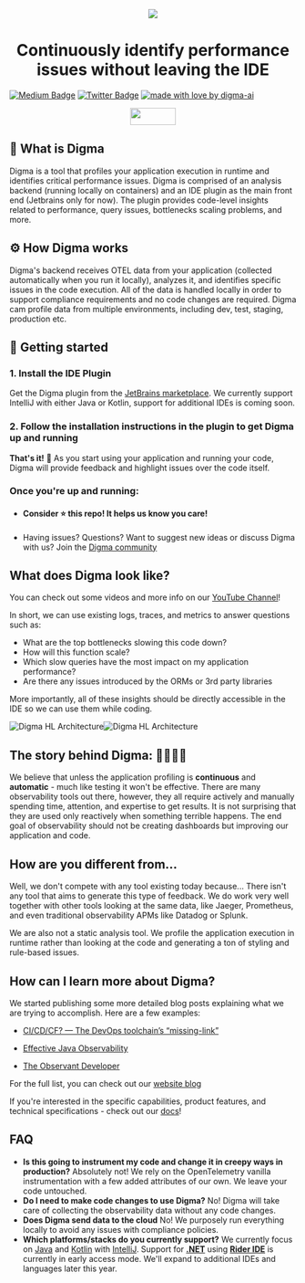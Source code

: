 <p style="text-align: center;">
  <img src="/images/bg.jpg" >
</p>
<h1 style="text-align: center;">
  Continuously identify performance issues without leaving the IDE
</h1>

<!-- Place this tag in your head or just before your close body tag. -->
[![Medium Badge](https://img.shields.io/badge/Blog-black?style=flat&logo=medium&logoColor=white&link=https://medium.com/@roni-dover)](https://medium.com/@roni-dover)
[![Twitter Badge](https://badgen.net/badge/icon/twitter?icon=twitter&label)](https://twitter.com/doppleware)
[![made with love by digma-ai](https://img.shields.io/badge/made%20with%20%E2%99%A5%20by-digma-ff1414.svg?style=flat-square)](https://github.com/digma-ai)

<p style="text-align: center;">
  <a href="https://join.slack.com/t/continuous-feedback/shared_invite/zt-1hk5rbjow-yXOIxyyYOLSXpCZ4RXstgA" target="_blank">
    <img src="https://img.shields.io/badge/Slack-4A154B?logo=slack&color=black&logoColor=white&style=for-the-badge alt="Join our Slack!" width="80" height="30">
  </a> 
</p>

## :raised_eyebrow:	What is Digma

Digma is a tool that profiles your application execution in runtime and identifies critical performance issues. Digma is comprised of an analysis backend (running locally on containers) and an IDE plugin as the main front end (Jetbrains only for now). The plugin provides code-level insights related to performance, query issues, bottlenecks scaling problems, and more. 

## :gear: How Digma works

Digma's backend receives OTEL data from your application (collected automatically when you run it locally), analyzes it, and identifies specific issues in the code execution. All of the data is handled locally in order to support compliance requirements and no code changes are required. Digma cam profile data from multiple environments, including dev, test, staging, production etc.

## 🚀 Getting started

### 1. Install the IDE Plugin
Get the Digma plugin from the [JetBrains marketplace](https://plugins.jetbrains.com/plugin/19470-digma-continuous-feedback). We currently support IntelliJ with either Java or Kotlin, support for additional IDEs is coming soon.

### 2. Follow the installation instructions in the plugin to get Digma up and running

**That's it!**  :tada:  As you start using your application and running your code, Digma will provide feedback and highlight issues over the code itself.

### Once you're up and running:
* #### Consider :star: this repo! It helps us know you care!
* Having issues? Questions? Want to suggest new ideas or discuss Digma with us? Join the [Digma community](https://continuous-feedback.slack.com/join/shared_invite/zt-2ebkq5qxs-Hpep2BFMfpxYTE9xq45w8A#/shared-invite/email)

## What does Digma look like?

You can check out some videos and more info on our [YouTube Channel](https://www.youtube.com/@digma1769/videos)! 

In short, we can use existing logs, traces, and metrics to answer questions such as:

* What are the top bottlenecks slowing this code down?
* How will this function scale?
* Which slow queries have the most impact on my application performance?
* Are there any issues introduced by the ORMs or 3rd party libraries

More importantly, all of these insights should be directly accessible in the IDE so we can use them while coding. 

![Digma HL Architecture](/images/architecture_light.png#gh-light-mode-only)![Digma HL Architecture](/images/architecture_dark.png#gh-dark-mode-only)

## The story behind Digma: :man_technologist::woman_technologist:

We believe that unless the application profiling is **continuous** and **automatic** - much like testing it won't be effective. There are many observability tools out there, however, they all require actively and manually spending time, attention, and expertise to get results. It is not surprising that they are used only reactively when something terrible happens. The end goal of observability should not be creating dashboards but improving our application and code. 

## How are you different from...

Well, we don't compete with any tool existing today because... There isn't any tool that aims to generate this type of feedback. We do work very well together with other tools looking at the same data, like Jaeger, Prometheus, and even traditional observability APMs like Datadog or Splunk. 

We are also not a static analysis tool. We profile the application execution in runtime rather than looking at the code and generating a ton of styling and rule-based issues.


## How can I learn more about Digma?

We started publishing some more detailed blog posts explaining what we are trying to accomplish. Here are a few examples:

- [CI/CD/CF? — The DevOps toolchain’s “missing-link”](https://digma.ai/blog/ci-cd-cf-the-devops-toolchains-missing-link-continuous-feedback/)

- [Effective Java Observability](https://digma.ai/blog/coding-with-java-observability/)

- [The Observant Developer](https://digma.ai/blog/the-observant-developer-part-1/)

For the full list, you can check out our [website blog](https://digma.ai/blog/)

If you're interested in the specific capabilities, product features, and technical specifications - check out our [docs](https://docs.digma.ai/)!

## FAQ

* **Is this going to instrument my code and change it in creepy ways in production?** Absolutely not! We rely on the OpenTelemetry vanilla instrumentation with a few added attributes of our own. We leave your code untouched.
* **Do I need to make code changes to use Digma?** No! Digma will take care of collecting the observability data without any code changes.
* **Does Digma send data to the cloud** No! We purposely run everything locally to avoid any issues with compliance policies.
* **Which platforms/stacks do you currently support?** We currently focus on [Java](https://www.java.com/en/) and [Kotlin](https://kotlinlang.org/) with [IntelliJ](https://www.jetbrains.com/idea/). Support for [**.NET**](https://dotnet.microsoft.com/en-us/) using [**Rider IDE**](https://www.jetbrains.com/rider/) is currently in early access mode. We'll expand to additional IDEs and languages later this year. 

